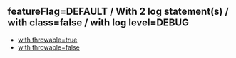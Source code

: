 ## featureFlag=DEFAULT / With 2 log statement(s) / with class=false / with log level=DEBUG

* [with throwable=true](throwable-true/index.md)
* [with throwable=false](throwable-false/index.md)



